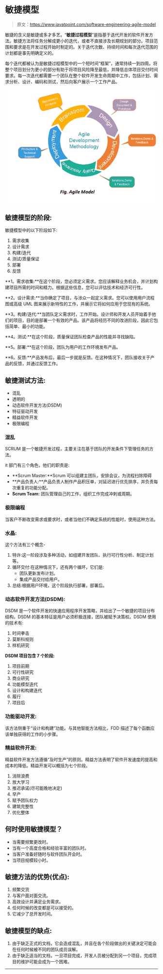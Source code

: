 # 敏捷模型

> 原文：<https://www.javatpoint.com/software-engineering-agile-model>

敏捷的含义是敏捷或多才多艺。“**敏捷过程模型**”是指基于迭代开发的软件开发方法。敏捷方法将任务分解成更小的迭代，或者不直接涉及长期规划的部分。项目范围和要求是在开发过程开始时制定的。关于迭代次数、持续时间和每次迭代范围的计划都是事先明确定义的。

每个迭代都被认为是敏捷过程模型中的一个短时间“框架”，通常持续一到四周。将整个项目划分为更小的部分有助于将项目风险降至最低，并降低总体项目交付时间要求。每一次迭代都需要一个团队在整个软件开发生命周期中工作，包括计划、需求分析、设计、编码和测试，然后向客户展示一个工作产品。

![Agile Model](img/ecf9ef16ef116042bb7d00241b2f4d27.png)

## 敏捷模型的阶段:

敏捷模型中的以下阶段如下:

1.  需求收集
2.  设计需求
3.  构建/迭代
4.  测试/质量保证
5.  部署
6.  反馈

**1。需求收集:**在这个阶段，您必须定义需求。您应该解释业务机会，并计划构建项目所需的时间和精力。根据这些信息，您可以评估技术和经济可行性。

**2。设计需求:**当你确定了项目，与涉众一起定义需求。您可以使用用户流程图或高级 UML 图来展示新特性的工作，并展示它将如何应用于您现有的系统。

**3。构建/迭代:**当团队定义需求时，工作开始。设计师和开发人员开始着手他们的项目，目的是部署一个有效的产品。该产品将经历不同的改进阶段，因此它包括简单、最小的功能。

**4。测试:**在这个阶段，质量保证团队检查产品的性能并寻找缺陷。

**5。部署:**在这个阶段，团队为用户的工作环境发布产品。

**6。反馈:**产品发布后，最后一步就是反馈。在这种情况下，团队接收关于产品的反馈，并通过反馈工作。

## 敏捷测试方法:

*   混乱
*   透明的
*   动态软件开发方法(DSDM)
*   特征驱动开发
*   精益软件开发
*   极限编程

### 混乱

SCRUM 是一个敏捷开发过程，主要关注在基于团队的开发条件下管理任务的方法。

it 部门有三个角色，他们的职责是:

*   **Scrum Master:**Scrum 可以组建主团队，安排会议，为流程扫除障碍
*   **产品负责人:**产品负责人制作产品积压单，对延迟进行优先排序，并负责每次重复的功能分配。
*   **Scrum Team:** 团队管理自己的工作，组织工作完成冲刺或周期。

### 极限编程

当客户不断改变需求或要求时，或者当他们不确定系统的性能时，使用这种方法。

### 水晶:

这个方法有三个概念-

1.  特许:这一阶段涉及多种活动，如组建开发团队、执行可行性分析、制定计划等。
2.  循环交付:在这种情况下，还有两个循环，它们是:
    *   团队更新发布计划。
    *   集成产品交付给用户。
3.  总结:根据用户环境，这个阶段执行部署，部署后。

### 动态软件开发方法(DSDM):

DSDM 是一个软件开发的快速应用程序开发策略，并给出了一个敏捷的项目分布结构。DSDM 的基本特征是用户必须积极连接，团队被赋予决策权。DSDM 使用的技术有:

1.  时间拳击
2.  莫斯科规则
3.  样机研究

**DSDM 项目包含 7 个阶段:**

1.  项目前期
2.  可行性研究
3.  商业研究
4.  功能模型迭代
5.  设计和构建迭代
6.  履行
7.  项目后

### 功能驱动开发:

该方法侧重于“设计和构建”功能。与其他智能方法相比，FDD 描述了每个函数应该单独获得的工作的小步骤。

### 精益软件开发:

精益软件开发方法遵循“及时生产”的原则。精益方法表明了软件开发速度的提高和成本的降低。精益开发可以概括为七个阶段。

1.  消除浪费
2.  放大学习
3.  推迟承诺(尽可能晚地决定)
4.  早产
5.  赋予团队权力
6.  建筑完整性
7.  优化整体

## 何时使用敏捷模型？

*   当需要频繁更改时。
*   当有一个高度合格和经验丰富的团队时。
*   当客户准备好随时与软件团队开会时。
*   当项目规模较小时。

## 敏捷方法的优势(优点):

1.  频繁交货
2.  与客户面对面交流。
3.  高效设计并满足业务需求。
4.  任何时候的改变都是可以接受的。
5.  它减少了总开发时间。

## 敏捷模型的缺点:

1.  由于缺乏正式的文档，它会造成混乱，并且在各个阶段做出的关键决定可能会在任何时候被不同的团队成员误解。
2.  由于缺乏适当的文档，一旦项目完成，开发人员被分配到另一个项目，完成项目的维护可能会成为一个困难。

* * *